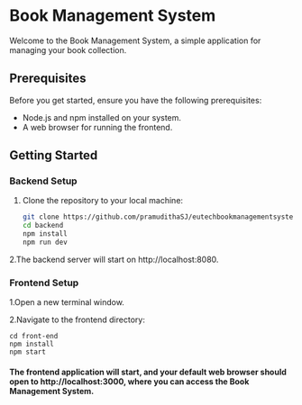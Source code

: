 # Book Management System

Welcome to the Book Management System, a simple application for managing your book collection.

## Prerequisites

Before you get started, ensure you have the following prerequisites:

- Node.js and npm installed on your system.
- A web browser for running the frontend.

## Getting Started

### Backend Setup

1. Clone the repository to your local machine:

   ```bash
   git clone https://github.com/pramudithaSJ/eutechbookmanagementsystem.git
   cd backend
   npm install
   npm run dev

2.The backend server will start on http://localhost:8080.


### Frontend Setup

1.Open a new terminal window.

2.Navigate to the frontend directory:
 
    cd front-end
    npm install
    npm start

#### The frontend application will start, and your default web browser should open to http://localhost:3000, where you can access the Book Management System.
